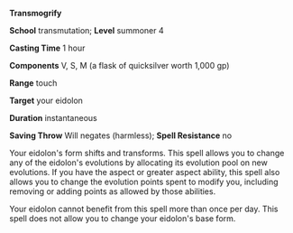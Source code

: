  **Transmogrify**

**School** transmutation; **Level** summoner 4

**Casting Time** 1 hour

**Components** V, S, M (a flask of quicksilver worth 1,000 gp)

**Range** touch

**Target** your eidolon

**Duration** instantaneous

**Saving Throw** Will negates (harmless); **Spell Resistance** no

Your eidolon's form shifts and transforms. This spell allows you to change any of the eidolon's evolutions by allocating its evolution pool on new evolutions. If you have the aspect or greater aspect ability, this spell also allows you to change the evolution points spent to modify you, including removing or adding points as allowed by those abilities.

Your eidolon cannot benefit from this spell more than once per day. This spell does not allow you to change your eidolon's base form.

